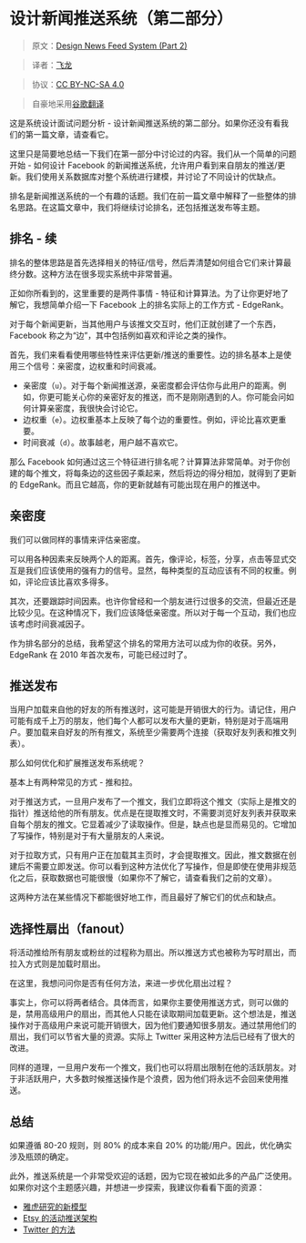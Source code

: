 # 设计新闻推送系统（第二部分）

> 原文：[Design News Feed System (Part 2)](http://blog.gainlo.co/index.php/2016/04/05/design-news-feed-system-part-2/)

> 译者：[飞龙](https://github.com/wizardforcel)

> 协议：[CC BY-NC-SA 4.0](http://creativecommons.org/licenses/by-nc-sa/4.0/)

> 自豪地采用[谷歌翻译](https://translate.google.cn/)

这是系统设计面试问题分析 - 设计新闻推送系统的第二部分。如果你还没有看我们的第一篇文章，请查看它。

这里只是简要地总结一下我们在第一部分中讨论过的内容。我们从一个简单的问题开始 - 如何设计 Facebook 的新闻推送系统，允许用户看到来自朋友的推送/更新。我们使用关系数据库对整个系统进行建模，并讨论了不同设计的优缺点。

排名是新闻推送系统的一个有趣的话题。我们在前一篇文章中解释了一些整体的排名思路。在这篇文章中，我们将继续讨论排名，还包括推送发布等主题。

## 排名 - 续

排名的整体思路是首先选择相关的特征/信号，然后弄清楚如何组合它们来计算最终分数。这种方法在很多现实系统中非常普遍。

正如你所看到的，这里重要的是两件事情 - 特征和计算算法。为了让你更好地了解它，我想简单介绍一下 Facebook 上的排名实际上的工作方式 - EdgeRank。

对于每个新闻更新，当其他用户与该推文交互时，他们正就创建了一个东西，Facebook 称之为“边”，其中包括例如喜欢和评论之类的操作。

首先，我们来看看使用哪些特性来评估更新/推送的重要性。边的排名基本上是使用三个信号：亲密度，边权重和时间衰减。

+   亲密度（`u`）。对于每个新闻推送源，亲密度都会评估你与此用户的距离。例如，你更可能关心你的亲密好友的推送，而不是刚刚遇到的人。你可能会问如何计算亲密度，我很快会讨论它。
+   边权重（`e`）。边权重基本上反映了每个边的重要性。例如，评论比喜欢更重要。
+   时间衰减（`d`）。故事越老，用户越不喜欢它。

那么 Facebook 如何通过这三个特征进行排名呢？计算算法非常简单。对于你创建的每个推文，将每条边的这些因子乘起来，然后将边的得分相加，就得到了更新的 EdgeRank。而且它越高，你的更新就越有可能出现在用户的推送中。

## 亲密度

我们可以做同样的事情来评估亲密度。

可以用各种因素来反映两个人的距离。首先，像评论，标签，分享，点击等显式交互是我们应该使用的强有力的信号。显然，每种类型的互动应该有不同的权重。例如，评论应该比喜欢多得多。

其次，还要跟踪时间因素。也许你曾经和一个朋友进行过很多的交流，但最近还是比较少见。在这种情况下，我们应该降低亲密度。所以对于每一个互动，我们也应该考虑时间衰减因子。

作为排名部分的总结，我希望这个排名的常用方法可以成为你的收获。另外，EdgeRank 在 2010 年首次发布，可能已经过时了。

## 推送发布

当用户加载来自他的好友的所有推送时，这可能是开销很大的行为。请记住，用户可能有成千上万的朋友，他们每个人都可以发布大量的更新，特别是对于高端用户。要加载来自好友的所有推文，系统至少需要两个连接（获取好友列表和推文列表）。

那么如何优化和扩展推送发布系统呢？

基本上有两种常见的方式 - 推和拉。

对于推送方式，一旦用户发布了一个推文，我们立即将这个推文（实际上是推文的指针）推送给他的所有朋友。优点是在提取推文时，不需要浏览好友列表并获取来自每个朋友的推文。它显着减少了读取操作。但是，缺点也是显而易见的。它增加了写操作，特别是对于有大量朋友的人来说。

对于拉取方式，只有用户正在加载其主页时，才会提取推文。因此，推文数据在创建后不需要立即发送。你可以看到这种方法优化了写操作，但是即使在使用非规范化之后，获取数据也可能很慢（如果你不了解它，请查看我们之前的文章）。

这两种方法在某些情况下都能很好地工作，而且最好了解它们的优点和缺点。

## 选择性扇出（fanout）

将活动推给所有朋友或粉丝的过程称为扇出。所以推送方式也被称为写时扇出，而拉入方式则是加载时扇出。

在这里，我想问问你是否有任何方法，来进一步优化扇出过程？

事实上，你可以将两者结合。具体而言，如果你主要使用推送方式，则可以做的是，禁用高级用户的扇出，而其他人只能在读取期间加载更新。这个想法是，推送操作对于高级用户来说可能开销很大，因为他们要通知很多朋友。通过禁用他们的扇出，我们可以节省大量的资源。实际上 Twitter 采用这种方法后已经有了很大的改进。

同样的道理，一旦用户发布一个推文，我们也可以将扇出限制在他的活跃朋友。对于非活跃用户，大多数时候推送操作是个浪费，因为他们将永远不会回来使用推送。

## 总结

如果遵循 80-20 规则，则 80% 的成本来自 20% 的功能/用户。因此，优化确实涉及瓶颈的确定。

此外，推送系统是一个非常受欢迎的话题，因为它现在被如此多的产品广泛使用。如果你对这个主题感兴趣，并想进一步探索，我建议你看看下面的资源：

+   [雅虎研究的新模型](https://yahooresearch.tumblr.com/post/139436148571/yahoos-new-research-model)
+   [Etsy 的活动推送架构](http://www.slideshare.net/danmckinley/etsy-activity-feeds-architecture/)
+   [Twitter 的方法](http://www.slideshare.net/nkallen/q-con-3770885)
